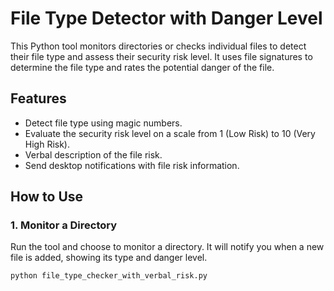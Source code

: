 # File Type Detector with Danger Level

This Python tool monitors directories or checks individual files to detect their file type and assess their security risk level. It uses file signatures to determine the file type and rates the potential danger of the file.

## Features

- Detect file type using magic numbers.
- Evaluate the security risk level on a scale from 1 (Low Risk) to 10 (Very High Risk).
- Verbal description of the file risk.
- Send desktop notifications with file risk information.

## How to Use

### 1. Monitor a Directory
Run the tool and choose to monitor a directory. It will notify you when a new file is added, showing its type and danger level.

```bash
python file_type_checker_with_verbal_risk.py
